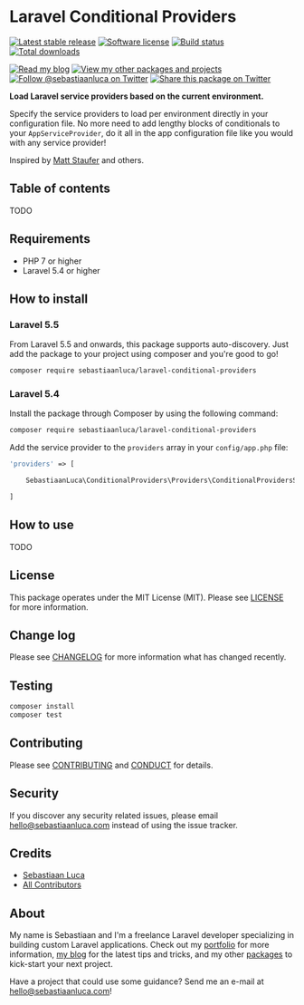 # Laravel Conditional Providers

[![Latest stable release][version-badge]][link-packagist]
[![Software license][license-badge]](LICENSE.md)
[![Build status][travis-badge]][link-travis]
[![Total downloads][downloads-badge]][link-packagist]

[![Read my blog][blog-link-badge]][link-blog]
[![View my other packages and projects][packages-link-badge]][link-packages]
[![Follow @sebastiaanluca on Twitter][twitter-profile-badge]][link-twitter]
[![Share this package on Twitter][twitter-share-badge]][link-twitter-share]

__Load Laravel service providers based on the current environment.__

Specify the service providers to load per environment directly in your configuration file. No more need to add lengthy blocks of conditionals to your `AppServiceProvider`, do it all in the app configuration file like you would with any service provider!

Inspired by [Matt Staufer](https://mattstauffer.co/blog/conditionally-loading-service-providers-in-laravel-5) and others. 

## Table of contents

TODO

## Requirements

- PHP 7 or higher
- Laravel 5.4 or higher

## How to install

### Laravel 5.5

From Laravel 5.5 and onwards, this package supports auto-discovery. Just add the package to your project using composer and you're good to go!

```bash
composer require sebastiaanluca/laravel-conditional-providers
```

### Laravel 5.4

Install the package through Composer by using the following command:

```bash
composer require sebastiaanluca/laravel-conditional-providers
```

Add the service provider to the `providers` array in your `config/app.php` file:

```php
'providers' => [

    SebastiaanLuca\ConditionalProviders\Providers\ConditionalProvidersServiceProvider::class,

]
```

## How to use

TODO

## License

This package operates under the MIT License (MIT). Please see [LICENSE](LICENSE.md) for more information.

## Change log

Please see [CHANGELOG](CHANGELOG.md) for more information what has changed recently.

## Testing

``` bash
composer install
composer test
```

## Contributing

Please see [CONTRIBUTING](CONTRIBUTING.md) and [CONDUCT](CONDUCT.md) for details.

## Security

If you discover any security related issues, please email [hello@sebastiaanluca.com][link-author-email] instead of using the issue tracker.

## Credits

- [Sebastiaan Luca][link-github-profile]
- [All Contributors][link-contributors]

## About

My name is Sebastiaan and I'm a freelance Laravel developer specializing in building custom Laravel applications. Check out my [portfolio][link-portfolio] for more information, [my blog][link-blog] for the latest tips and tricks, and my other [packages][link-packages] to kick-start your next project.

Have a project that could use some guidance? Send me an e-mail at [hello@sebastiaanluca.com][link-author-email]!

[version-badge]: https://poser.pugx.org/sebastiaanluca/laravel-conditional-providers/version
[license-badge]: https://img.shields.io/badge/license-MIT-brightgreen.svg
[travis-badge]: https://img.shields.io/travis/sebastiaanluca/laravel-conditional-providers/master.svg
[downloads-badge]: https://img.shields.io/packagist/dt/sebastiaanluca/laravel-conditional-providers.svg

[blog-link-badge]: https://img.shields.io/badge/link-blog-lightgrey.svg
[packages-link-badge]: https://img.shields.io/badge/link-other_packages-lightgrey.svg
[twitter-profile-badge]: https://img.shields.io/twitter/follow/sebastiaanluca.svg?style=social
[twitter-share-badge]: https://img.shields.io/twitter/url/http/shields.io.svg?style=social

[link-packagist]: https://packagist.org/packages/sebastiaanluca/laravel-conditional-providers
[link-travis]: https://travis-ci.org/sebastiaanluca/laravel-conditional-providers
[link-contributors]: ../../contributors

[link-portfolio]: https://www.sebastiaanluca.com
[link-blog]: https://blog.sebastiaanluca.com
[link-packages]: https://packagist.org/packages/sebastiaanluca
[link-twitter]: https://twitter.com/sebastiaanluca
[link-twitter-share]: https://twitter.com/intent/tweet?text=Load%20Laravel%20service%20providers%20based%20on%20the%20current%20environment.%20https%3A%2F%2Fgithub.com%2Fsebastiaanluca%2Flaravel-helpers%20via%20%40sebastiaanluca
[link-github-profile]: https://github.com/sebastiaanluca
[link-author-email]: mailto:hello@sebastiaanluca.com
